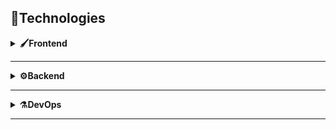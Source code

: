 <h2>🧰Technologies</h2> 

<details>
 <summary><b>🖌️Frontend</b></summary>
 <ul>
  <li><a>Hover.css | Hover Animations</a></li>
   <li><a>Solid State | UI Skeleton</a></li>
   <li><a>TsParticles | Particles Generator</a></li>
 </ul>
</details>

--- 

<details>
 <summary><b>⚙️Backend</b></summary>
 <ul>
  <li><a>Gulp.js | Task Runner</a></li>
  <li><a>Github | GIT Repository</a></li>
    <li><a>Jekyll | SSG </a></li>
 </ul>
</details>

--- 

<details>
 <summary><b>⚗️DevOps</b></summary>
 <ul>
 <li><a>Vercel | App Deployment</a></li>
  <li><a>Forestry.io | CMS Framework</a></li>
    <li><a>Github Actions | Chronical Task Runner</a></li>

 </ul>
</details>

---
